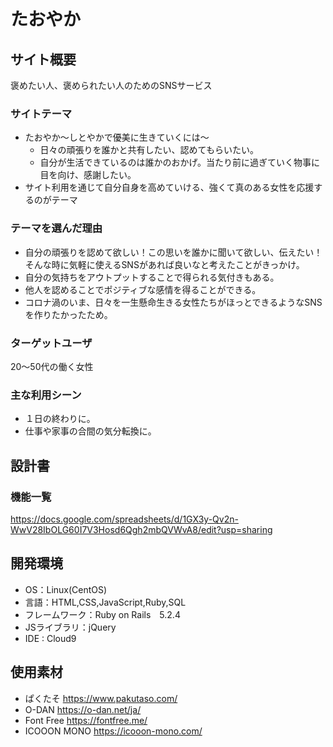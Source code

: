 # たおやか

## サイト概要
褒めたい人、褒められたい人のためのSNSサービス

### サイトテーマ
- たおやか〜しとやかで優美に生きていくには〜
  - 日々の頑張りを誰かと共有したい、認めてもらいたい。
  - 自分が生活できているのは誰かのおかげ。当たり前に過ぎていく物事に目を向け、感謝したい。
- サイト利用を通じて自分自身を高めていける、強くて真のある女性を応援するのがテーマ

### テーマを選んだ理由
- 自分の頑張りを認めて欲しい！この思いを誰かに聞いて欲しい、伝えたい！そんな時に気軽に使えるSNSがあれば良いなと考えたことがきっかけ。
- 自分の気持ちをアウトプットすることで得られる気付きもある。
- 他人を認めることでポジティブな感情を得ることができる。
- コロナ渦のいま、日々を一生懸命生きる女性たちがほっとできるようなSNSを作りたかったため。

### ターゲットユーザ
20〜50代の働く女性

### 主な利用シーン
- １日の終わりに。
- 仕事や家事の合間の気分転換に。

## 設計書

### 機能一覧
https://docs.google.com/spreadsheets/d/1GX3y-Qv2n-WwV28IbOLG60I7V3Hosd6Qgh2mbQVWvA8/edit?usp=sharing

## 開発環境
- OS：Linux(CentOS)
- 言語：HTML,CSS,JavaScript,Ruby,SQL
- フレームワーク：Ruby on Rails　5.2.4
- JSライブラリ：jQuery
- IDE : Cloud9

## 使用素材
- ぱくたそ https://www.pakutaso.com/
- O-DAN https://o-dan.net/ja/
- Font Free https://fontfree.me/
- ICOOON MONO https://icooon-mono.com/

